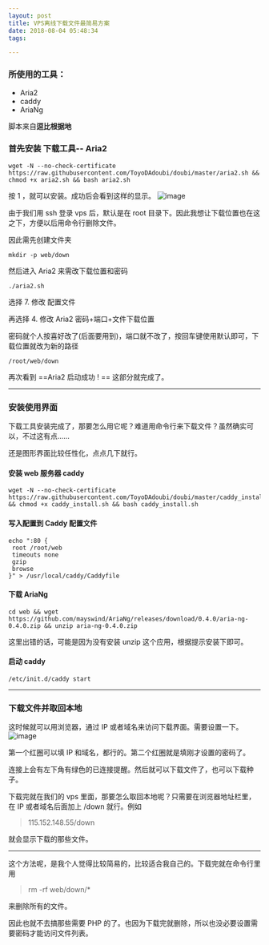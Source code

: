 ```yaml
---
layout: post
title: VPS离线下载文件最简易方案
date: 2018-08-04 05:48:34
tags:

---
```

### 所使用的工具：
- Aria2
- caddy
- AriaNg
<!--more-->

脚本来自**逗比根据地**


### 首先安装 下载工具-- Aria2
```
wget -N --no-check-certificate https://raw.githubusercontent.com/ToyoDAdoubi/doubi/master/aria2.sh && chmod +x aria2.sh && bash aria2.sh
```
按 1 ，就可以安装。成功后会看到这样的显示。
![image](https://powersee.github.io/img/2018/Aria2-done.png)

由于我们用 ssh 登录 vps 后，默认是在 root 目录下。因此我想让下载位置也在这之下，方便以后用命令行删除文件。

因此需先创建文件夹

```
mkdir -p web/down
```
然后进入 Aria2 来需改下载位置和密码

```
./aria2.sh
```
选择 7. 修改 配置文件

再选择 4.  修改 Aria2 密码+端口+文件下载位置

密码就个人按喜好改了(后面要用到)，端口就不改了，按回车键使用默认即可，下载位置就改为新的路径

```
/root/web/down
```
再次看到 ==Aria2 启动成功 !  == 这部分就完成了。


---
### 安装使用界面
下载工具安装完成了，那要怎么用它呢？难道用命令行来下载文件？虽然确实可以，不过这有点……

还是图形界面比较任性化，点点几下就行。

#### 安装 web 服务器 caddy

```
wget -N --no-check-certificate https://raw.githubusercontent.com/ToyoDAdoubi/doubi/master/caddy_install.sh && chmod +x caddy_install.sh && bash caddy_install.sh
```
#### 写入配置到 Caddy 配置文件
```
echo ":80 {
 root /root/web
 timeouts none
 gzip
 browse
}" > /usr/local/caddy/Caddyfile
```

#### 下载 AriaNg
```
cd web && wget https://github.com/mayswind/AriaNg/releases/download/0.4.0/aria-ng-0.4.0.zip && unzip aria-ng-0.4.0.zip
```
这里出错的话，可能是因为没有安装 unzip 这个应用，根据提示安装下即可。

#### 启动 caddy

```
/etc/init.d/caddy start
```

---
### 下载文件并取回本地
这时候就可以用浏览器，通过 IP 或者域名来访问下载界面。需要设置一下。
![image](https://powersee.github.io/img/2018/AriaNg.png)

第一个红圈可以填 IP 和域名，都行的。第二个红圈就是填刚才设置的密码了。

连接上会有左下角有绿色的已连接提醒。然后就可以下载文件了，也可以下载种子。

下载完就在我们的 vps 里面，那要怎么取回本地呢？只需要在浏览器地址栏里，在  IP 或者域名后面加上 /down 就行。例如
> 115.152.148.55/down

就会显示下载的那些文件。

---

这个方法呢，是我个人觉得比较简易的，比较适合我自己的。下载完就在命令行里用
> rm -rf web/down/*

来删除所有的文件。

因此也就不去搞那些需要 PHP 的了。也因为下载完就删除，所以也没必要设置需要密码才能访问文件列表。

